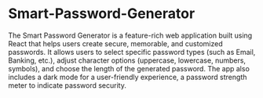 # Smart-Password-Generator
The Smart Password Generator is a feature-rich web application built using React that helps users create secure, memorable, and customized passwords. It allows users to select specific password types (such as Email, Banking, etc.), adjust character options (uppercase, lowercase, numbers, symbols), and choose the length of the generated password. The app also includes a dark mode for a user-friendly experience, a password strength meter to indicate password security.

